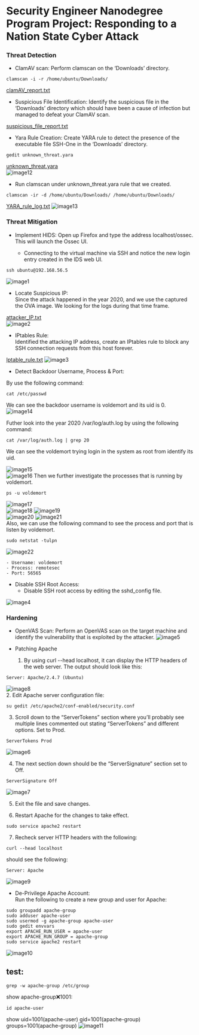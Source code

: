 # Security Engineer Nanodegree Program Project: Responding to a Nation State Cyber Attack  
[image1]: ./starter/section_2/succesful_ssh_logon.png
[image2]: ./starter/section_2/attacker_IP.png
[image3]: ./starter/section_2/Iptable_rule.png
[image4]: ./starter/section_2/remote_config_change.png
[image5]: ./starter/section_2/openvas_vulnerability_report.png
[image6]: ./starter/section_2/ServerTokens.png
[image7]: ./starter/section_2/ServerSignature.png
[image8]: ./starter/section_2/before.png
[image9]: ./starter/section_2/After.png
[image10]: ./starter/section_2/DePrivilegeApacheAccount.png
[image11]: ./starter/section_2/test.png
[image12]: ./starter/section_2/unknown_threatYara.png
[image13]: ./starter/section_2/YARA.png
[image14]: ./starter/section_2/suspicious_usr.png
[image15]: ./starter/section_2/uid.png
[image16]: ./starter/section_2/becomeRoot.png
[image17]: ./starter/section_2/process.png
[image18]: ./starter/section_2/process2.png
[image19]: ./starter/section_2/process3.png
[image20]: ./starter/section_2/process4.png
[image21]: ./starter/section_2/process5.png
[image22]: ./starter/section_2/suspicious.png

### Threat Detection

- ClamAV scan: Perform clamscan on the ‘Downloads’ directory.
```
clamscan -i -r /home/ubuntu/Downloads/
```
[clamAV_report.txt](clamAV_report.txt)
- Suspicious File Identification: Identify the suspicious file in the ‘Downloads’ directory which should have been a cause of infection but managed to defeat your ClamAV scan.

[suspicious_file_report.txt](suspicious_file_report.txt)
- Yara Rule Creation: Create YARA rule to detect the presence of the executable file SSH-One in the ‘Downloads’ directory.
```
gedit unknown_threat.yara
```
[unknown_threat.yara](unknown_threat.yara)  
![image12]

- Run clamscan under unknown_threat.yara rule that we created.

```
clamscan -ir -d /home/ubuntu/Downloads/ /home/ubuntu/Downloads/
```
[YARA_rule_log.txt](YARA_rule_log.txt)
![image13]
### Threat Mitigation  

- Implement HIDS: Open up Firefox and type the address localhost/ossec. This will launch the Ossec UI. 

    - Connecting to the virtual machine via SSH and notice the new login entry created in the IDS web UI.

```
ssh ubuntu@192.168.56.5
```
![image1]
- Locate Suspicious IP:   
Since the attack happened in the year 2020, and we use the captured the OVA image. We looking for the logs during that time frame.

[attacker_IP.txt](attacker_IP.txt)    
![image2]
- IPtables Rule:  
Identified the attacking IP address, create an IPtables rule to block any SSH connection requests from this host forever.

[Iptable_rule.txt](Iptable_rule.txt)
![image3]
- Detect Backdoor Username, Process & Port:  
    
By use the following command:
```
cat /etc/passwd
```  
We can see the backdoor username is voldemort and its uid is 0.  
![image14]  

Futher look into the year 2020 /var/log/auth.log by using the following command:

```
cat /var/log/auth.log | grep 20
```
We can see the voldemort trying login in the system as root from identify its uid.

![image15]  
![image16] 
Then we further investigate the processes that is running by voldemort.

```
ps -u voldemort
```

![image17]  
![image18] 
![image19]   
![image20]
![image21]  
Also, we can use the following command to see the process and port that is listen by voldemort.
````
sudo netstat -tulpn
````

![image22]  

    - Username: voldemort
    - Process: remotesec
    - Port: 56565

- Disable SSH Root Access: 
    - Disable SSH root access by editing the sshd_config file.

![image4]  
### Hardening  
- OpenVAS Scan: Perform an OpenVAS scan on the target machine and identify the vulnerability that is exploited by the attacker.
![image5]  
- Patching Apache  

    1. By using curl --head localhost, it can display the HTTP headers of the web server. The output should look like this: 

```
Server: Apache/2.4.7 (Ubuntu)
```
![image8]   
2. Edit Apache server configuration file:  

```
su gedit /etc/apache2/conf-enabled/security.conf 
```


3. Scroll down to the “ServerTokens” section where you’ll probably see multiple lines commented out stating “ServerTokens” and different options. Set to Prod.

```
ServerTokens Prod
```
![image6]

4. The next section down should be the “ServerSignature” section set to Off. 

```
ServerSignature Off
```
![image7]

5. Exit the file and save changes.

6. Restart Apache for the changes to take effect.
```
sudo service apache2 restart
```
7. Recheck server HTTP headers with the following:
```
curl --head localhost
```
should see the following:
```
Server: Apache
```
![image9] 

- De-Privilege Apache Account:  
Run the following to create a new group and user for Apache:
```
sudo groupadd apache-group  
sudo adduser apache-user
sudo usermod -g apache-group apache-user
sudo gedit envvars
export APACHE_RUN_USER = apache-user
export APACHE_RUN_GROUP = apache-group
sudo service apache2 restart
```
![image10] 
## test:
```
grep -w apache-group /etc/group
```

show apache-group:x:1001:
```
id apache-user
```
show uid=1001(apache-user) gid=1001(apache-group) groups=1001(apache-group)
![image11] 
